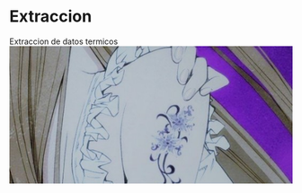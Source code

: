 # Extraccion
 Extraccion de datos termicos
![Aquí la descripción de la imagen por si no carga](https://github.com/Brayanjurado1325/Extraccion/blob/main/Imagenes/Imagen%20ejemplo.png)